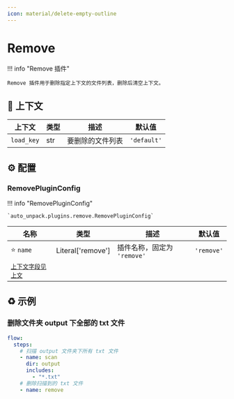```yaml
---
icon: material/delete-empty-outline
---
```


# Remove

!!! info "Remove 插件"

    Remove 插件用于删除指定上下文的文件列表，删除后清空上下文。

## :link: 上下文

| 上下文     | 类型 | 描述             | 默认值      |
| ---------- | ---- | ---------------- | ----------- |
| `load_key` | str  | 要删除的文件列表 | `'default'` |

## :gear: 配置

### RemovePluginConfig

!!! info "RemovePluginConfig"

    `auto_unpack.plugins.remove.RemovePluginConfig`

| 名称                      | 类型              | 描述                        | 默认值     |
| ------------------------- | ----------------- | --------------------------- | ---------- |
| :star: `name`             | Literal['remove'] | 插件名称，固定为 `'remove'` | `'remove'` |
| [`上下文字段见上文`](#_1) |                   |                             |            |

## :recycle: 示例

### 删除文件夹 output 下全部的 txt 文件

```yaml
flow:
  steps:
    # 扫描 output 文件夹下所有 txt 文件
    - name: scan
      dir: output
      includes: 
        - "*.txt"
    # 删除扫描到的 txt 文件
    - name: remove
```